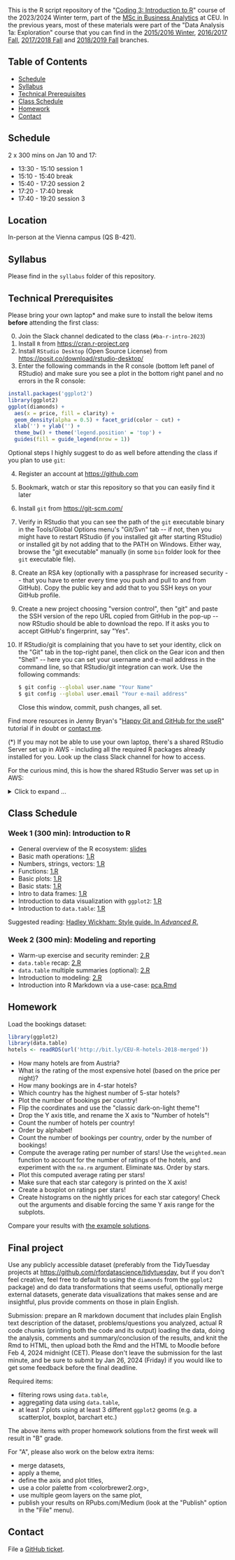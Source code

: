 This is the R script repository of the "[Coding 3: Introduction to R](https://courses.ceu.edu/courses/2023-2024/coding-3-introduction-r)" course of the 2023/2024 Winter term, part of the [MSc in Business Analytics](https://courses.ceu.edu/programs/ms/master-science-business-analytics) at CEU. In the previous years, most of these materials were part of the "Data Analysis 1a: Exploration" course that you can find in the [2015/2016 Winter](https://github.com/daroczig/CEU-R-lab/tree/2016), [2016/2017 Fall](https://github.com/daroczig/CEU-R-lab/tree/2017), [2017/2018 Fall](https://github.com/daroczig/CEU-R-lab/tree/2018) and [2018/2019 Fall](https://github.com/daroczig/CEU-R-lab/tree/2018-fall) branches.

## Table of Contents

* [Schedule](#schedule)
* [Syllabus](#syllabus)
* [Technical Prerequisites](#technical-prerequisites)
* [Class Schedule](#class-schedule)
* [Homework](#homework)
* [Contact](#contacts)

## Schedule

2 x 300 mins on Jan 10 and 17:

* 13:30 - 15:10 session 1
* 15:10 - 15:40 break
* 15:40 - 17:20 session 2
* 17:20 - 17:40 break
* 17:40 - 19:20 session 3

## Location

In-person at the Vienna campus (QS B-421).

## Syllabus

Please find in the `syllabus` folder of this repository.

## Technical Prerequisites

Please bring your own laptop* and make sure to install the below items **before** attending the first class:

0. Join the Slack channel dedicated to the class (`#ba-r-intro-2023`)
1. Install `R` from https://cran.r-project.org
2. Install `RStudio Desktop` (Open Source License) from https://posit.co/download/rstudio-desktop/
3. Enter the following commands in the R console (bottom left panel of RStudio) and make sure you see a plot in the bottom right panel and no errors in the R console:

```r
install.packages('ggplot2')
library(ggplot2)
ggplot(diamonds) +
  aes(x = price, fill = clarity) +
  geom_density(alpha = 0.5) + facet_grid(color ~ cut) +
  xlab('') + ylab('') +
  theme_bw() + theme('legend.position' = 'top') +
  guides(fill = guide_legend(nrow = 1))
```

Optional steps I highly suggest to do as well before attending the class if you plan to use `git`:

4. Register an account at https://github.com
5. Bookmark, watch or star this repository so that you can easily find it later
6. Install `git` from https://git-scm.com/
7. Verify in RStudio that you can see the path of the `git` executable binary in the Tools/Global Options menu's "Git/Svn" tab -- if not, then you might have to restart RStudio (if you installed git after starting RStudio) or installed git by not adding that to the PATH on Windows. Either way, browse the "git executable" manually (in some `bin` folder look for thee `git` executable file).
8. Create an RSA key (optionally with a passphrase for increased security -- that you have to enter every time you push and pull to and from GitHub). Copy the public key and add that to you SSH keys on your GitHub profile.
9. Create a new project choosing "version control", then "git" and paste the SSH version of the repo URL copied from GitHub in the pop-up -- now RStudio should be able to download the repo. If it asks you to accept GitHub's fingerprint, say "Yes".
10. If RStudio/git is complaining that you have to set your identity, click on the "Git" tab in the top-right panel, then click on the Gear icon and then "Shell" -- here you can set your username and e-mail address in the command line, so that RStudio/git integration can work. Use the following commands:

    ```sh
    $ git config --global user.name "Your Name"
    $ git config --global user.email "Your e-mail address"
    ```
    Close this window, commit, push changes, all set.

Find more resources in Jenny Bryan's "[Happy Git and GitHub for the useR](http://happygitwithr.com/)" tutorial if in doubt or [contact me](#contact).

(*) If you may not be able to use your own laptop, there's a shared RStudio Server set up in AWS - including all the required R packages already installed for you. Look up the class Slack channel for how to access.

For the curious mind, this is how the shared RStudio Server was set up in AWS: <details><summary>Click to expand ...</summary>

💪 Installing software:

```
# most recent R builds
wget -q -O- https://cloud.r-project.org/bin/linux/ubuntu/marutter_pubkey.asc | sudo tee -a /etc/apt/trusted.gpg.d/cran_ubuntu_key.asc
echo "deb [arch=amd64] https://cloud.r-project.org/bin/linux/ubuntu jammy-cran40/" | sudo tee -a /etc/apt/sources.list.d/cran_r.list
sudo apt-key adv --keyserver keyserver.ubuntu.com --recv-keys 67C2D66C4B1D4339 51716619E084DAB9
sudo apt update && sudo apt upgrade
sudo apt install r-base
# apt builds of all CRAN packages
wget -q -O- https://eddelbuettel.github.io/r2u/assets/dirk_eddelbuettel_key.asc | sudo tee -a /etc/apt/trusted.gpg.d/cranapt_key.asc
echo "deb [arch=amd64] https://r2u.stat.illinois.edu/ubuntu jammy main" | sudo tee -a /etc/apt/sources.list.d/cranapt.list
sudo apt update
# install some R packages
sudo apt install -y r-cran-ggplot2 r-cran-ggally r-cran-readxl
sudo apt install -y r-cran-data.table
sudo apt install -y r-cran-glue r-cran-logger
# install RStudio IDE
sudo apt install -y r-base gdebi-core
wget https://download2.rstudio.org/server/jammy/amd64/rstudio-server-2023.12.0-369-amd64.deb
sudo gdebi rstudio-server-*.deb
# never do this in prod
echo "www-port=80" | sudo tee -a /etc/rstudio/rserver.conf
sudo rstudio-server restart
```

💪 Creating users

```r
secret <- 'something super secret' # e.g. digest::digest(1, algo="sha1")
users <- c('list', 'of', 'users')

library(logger)
library(glue)
for (user in users) {

  ## remove invalid character
  user <- sub('@.*', '', user)
  user <- sub('-', '_', user)
  user <- sub('.', '_', user, fixed = TRUE)
  user <- tolower(user)

  log_info('Creating {user}')
  system(glue("sudo adduser --disabled-password --quiet --gecos '' {user}"))

  log_info('Setting password for {user}')
  system(glue("echo '{user}:{secret}' | sudo chpasswd")) # note the single quotes + placement of sudo

  log_info('Adding {user} to sudo group')
  system(glue('sudo adduser {user} sudo'))

}
```
</details>

## Class Schedule

### Week 1 (300 min): Introduction to R

* General overview of the R ecosystem: [slides](http://bit.ly/CEU-R-intro-2023)
* Basic math operations: [1.R](1.R#L1)
* Numbers, strings, vectors: [1.R](1.R#L12)
* Functions: [1.R](1.R#L50)
* Basic plots: [1.R](1.R#L68)
* Basic stats: [1.R](1.R#L136)
* Intro to data frames: [1.R](1.R#L167)
* Introduction to data visualization with `ggplot2`: [1.R](1.R#L244)
* Introduction to `data.table`: [1.R](1.R#L323)

Suggested reading: [Hadley Wickham: Style guide. In *Advanced R*.](http://adv-r.had.co.nz/Style.html)

### Week 2 (300 min): Modeling and reporting

* Warm-up exercise and security reminder: [2.R](2.R#L1)
* `data.table` recap: [2.R](2.R#L35)
* `data.table` multiple summaries (optional): [2.R](2.R#L1)
* Introduction to modeling: [2.R](2.R#L292)
* Introduction into R Markdown via a use-case: [pca.Rmd](pca.Rmd)

## Homework

Load the bookings dataset:

```r
library(ggplot2)
library(data.table)
hotels <- readRDS(url('http://bit.ly/CEU-R-hotels-2018-merged'))
```

* How many hotels are from Austria?
* What is the rating of the most expensive hotel (based on the price per night)?
* How many bookings are in 4-star hotels?
* Which country has the highest number of 5-star hotels?
* Plot the number of bookings per country!
* Flip the coordinates and use the "classic dark-on-light theme"!
* Drop the Y axis title, and rename the X axis to "Number of hotels"!
* Count the number of hotels per country!
* Order by alphabet!
* Count the number of bookings per country, order by the number of bookings!
* Compute the average rating per number of stars! Use the `weighted.mean` function to account for the number of ratings of the hotels, and experiment with the `na.rm` argument. Eliminate `NA`s. Order by stars.
* Plot this computed average rating per stars!
* Make sure that each star category is printed on the X axis!
* Create a boxplot on ratings per stars!
* Create histograms on the nightly prices for each star category! Check out the arguments and disable forcing the same Y axis range for the subplots.

Compare your results with [the example solutions](https://raw.githack.com/daroczig/CEU-R-intro/2023-winter/homework.html).

## Final project

Use any publicly accessible dataset (preferably from the TidyTuesday projects at https://github.com/rfordatascience/tidytuesday, but if you don't feel creative, feel free to default to using the `diamonds` from the `ggplot2` package) and do data transformations that seems useful, optionally merge external datasets, generate data visualizations that makes sense and are insightful, plus provide comments on those in plain English.

Submission: prepare an R markdown document that includes plain English text description of the dataset, problems/questions you analyzed, actual R code chunks (printing both the code and its output) loading the data, doing the analysis, comments and summary/conclusion of the results, and knit the Rmd to HTML, then upload both the Rmd and the HTML to Moodle before Feb 4, 2024 midnight (CET). Please don't leave the submission for the last minute, and be sure to submit by Jan 26, 2024 (Friday) if you would like to get some feedback before the final deadline.

Required items:

* filtering rows using `data.table`,
* aggregating data using `data.table`,
* at least 7 plots using at least 3 different `ggplot2` geoms (e.g. a scatterplot, boxplot, barchart etc.)

The above items with proper homework solutions from the first week will result in "B" grade.

For "A", please also work on the below extra items:

* merge datasets,
* apply a theme,
* define the axis and plot titles,
* use a color palette from <colorbrewer2.org>,
* use multiple geom layers on the same plot,
* publish your results on RPubs.com/Medium (look at the "Publish" option in the "File" menu).

## Contact

File a [GitHub ticket](https://github.com/daroczig/CEU-R-lab/issues).
